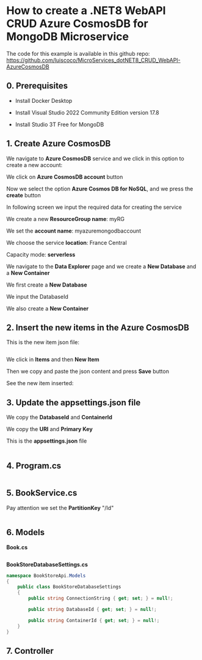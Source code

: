 # How to create a .NET8 WebAPI CRUD Azure CosmosDB for MongoDB Microservice

The code for this example is available in this github repo: https://github.com/luiscoco/MicroServices_dotNET8_CRUD_WebAPI-AzureCosmosDB

## 0. Prerequisites

- Install Docker Desktop

- Install Visual Studio 2022 Community Edition version 17.8

- Install Studio 3T Free for MongoDB

## 1. Create Azure CosmosDB

We navigate to **Azure CosmosDB** service and we click in this option to create a new account:


We click on **Azure CosmosDB account** button



Now we select the option **Azure Cosmos DB for NoSQL**, and we press the **create** button



In following screen we input the required data for creating the service

We create a new **ResourceGroup name**: myRG

We set the **account name**: myazuremongodbaccount

We choose the service **location**: France Central

Capacity mode: **serverless**



We navigate to the **Data Explorer** page and we create a **New Database** and a **New Container**

We first create a **New Database**



We input the DatabaseId



We also create a **New Container**



## 2. Insert the new items in the Azure CosmosDB

This is the new item json file:

```json

```

We click in **Items** and then **New Item**



Then we copy and paste the json content and press **Save** button



See the new item inserted:



## 3. Update the appsettings.json file

We copy the **DatabaseId** and **ContainerId** 



We copy the **URI** and **Primary Key** 



This is the **appsettings.json** file



```json

```

## 4. Program.cs

```csharp

```

## 5. BookService.cs

Pay attention we set the **PartitionKey** "/Id"

```csharp

```

## 6. Models

**Book.cs**

```csharp

```

**BookStoreDatabaseSettings.cs**

```csharp
namespace BookStoreApi.Models
{
    public class BookStoreDatabaseSettings
    {
        public string ConnectionString { get; set; } = null!;

        public string DatabaseId { get; set; } = null!;

        public string ContainerId { get; set; } = null!;
    }
}
```

## 7. Controller

```csharp

```
